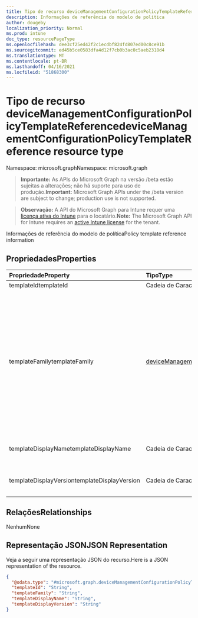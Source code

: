```yaml
---
title: Tipo de recurso deviceManagementConfigurationPolicyTemplateReference
description: Informações de referência do modelo de política
author: dougeby
localization_priority: Normal
ms.prod: intune
doc_type: resourcePageType
ms.openlocfilehash: dee3cf25ed42f2c1ecdbf824fd807ed00c8ce91b
ms.sourcegitcommit: ed45b5ce0583dfa4d12f7cb0b3ac0c5aeb2318d4
ms.translationtype: MT
ms.contentlocale: pt-BR
ms.lasthandoff: 04/16/2021
ms.locfileid: "51868300"
---
```

# <a name="devicemanagementconfigurationpolicytemplatereference-resource-type"></a><span data-ttu-id="42f15-103">Tipo de recurso deviceManagementConfigurationPolicyTemplateReference</span><span class="sxs-lookup"><span data-stu-id="42f15-103">deviceManagementConfigurationPolicyTemplateReference resource type</span></span>

<span data-ttu-id="42f15-104">Namespace: microsoft.graph</span><span class="sxs-lookup"><span data-stu-id="42f15-104">Namespace: microsoft.graph</span></span>

> <span data-ttu-id="42f15-105">**Importante:** As APIs do Microsoft Graph na versão /beta estão sujeitas a alterações; não há suporte para uso de produção.</span><span class="sxs-lookup"><span data-stu-id="42f15-105">**Important:** Microsoft Graph APIs under the /beta version are subject to change; production use is not supported.</span></span>

> <span data-ttu-id="42f15-106">**Observação:** A API do Microsoft Graph para Intune requer uma [licença ativa do Intune](https://go.microsoft.com/fwlink/?linkid=839381) para o locatário.</span><span class="sxs-lookup"><span data-stu-id="42f15-106">**Note:** The Microsoft Graph API for Intune requires an [active Intune license](https://go.microsoft.com/fwlink/?linkid=839381) for the tenant.</span></span>

<span data-ttu-id="42f15-107">Informações de referência do modelo de política</span><span class="sxs-lookup"><span data-stu-id="42f15-107">Policy template reference information</span></span>

## <a name="properties"></a><span data-ttu-id="42f15-108">Propriedades</span><span class="sxs-lookup"><span data-stu-id="42f15-108">Properties</span></span>
|<span data-ttu-id="42f15-109">Propriedade</span><span class="sxs-lookup"><span data-stu-id="42f15-109">Property</span></span>|<span data-ttu-id="42f15-110">Tipo</span><span class="sxs-lookup"><span data-stu-id="42f15-110">Type</span></span>|<span data-ttu-id="42f15-111">Descrição</span><span class="sxs-lookup"><span data-stu-id="42f15-111">Description</span></span>|
|:---|:---|:---|
|<span data-ttu-id="42f15-112">templateId</span><span class="sxs-lookup"><span data-stu-id="42f15-112">templateId</span></span>|<span data-ttu-id="42f15-113">Cadeia de Caracteres</span><span class="sxs-lookup"><span data-stu-id="42f15-113">String</span></span>|<span data-ttu-id="42f15-114">ID do modelo</span><span class="sxs-lookup"><span data-stu-id="42f15-114">Template id</span></span>|
|<span data-ttu-id="42f15-115">templateFamily</span><span class="sxs-lookup"><span data-stu-id="42f15-115">templateFamily</span></span>|[<span data-ttu-id="42f15-116">deviceManagementConfigurationTemplateFamily</span><span class="sxs-lookup"><span data-stu-id="42f15-116">deviceManagementConfigurationTemplateFamily</span></span>](../resources/intune-deviceconfigv2-devicemanagementconfigurationtemplatefamily.md)|<span data-ttu-id="42f15-117">Família de modelos do Modelo referenciado.</span><span class="sxs-lookup"><span data-stu-id="42f15-117">Template Family of the referenced Template.</span></span> <span data-ttu-id="42f15-118">Essa propriedade é somente leitura.</span><span class="sxs-lookup"><span data-stu-id="42f15-118">This property is read-only.</span></span> <span data-ttu-id="42f15-119">Os valores possíveis são: `none`, `endpointSecurityAntivirus`, `endpointSecurityDiskEncryption`, `endpointSecurityFirewall`, `endpointSecurityEndpointDectionAndResponse`, `endpointSecurityAttackSurfaceReduction`, `endpointSecurityAccountProtection`, `endpointSecurityApplicationControl`.</span><span class="sxs-lookup"><span data-stu-id="42f15-119">Possible values are: `none`, `endpointSecurityAntivirus`, `endpointSecurityDiskEncryption`, `endpointSecurityFirewall`, `endpointSecurityEndpointDectionAndResponse`, `endpointSecurityAttackSurfaceReduction`, `endpointSecurityAccountProtection`, `endpointSecurityApplicationControl`.</span></span>|
|<span data-ttu-id="42f15-120">templateDisplayName</span><span class="sxs-lookup"><span data-stu-id="42f15-120">templateDisplayName</span></span>|<span data-ttu-id="42f15-121">Cadeia de Caracteres</span><span class="sxs-lookup"><span data-stu-id="42f15-121">String</span></span>|<span data-ttu-id="42f15-122">Template Display Name of the referenced template.</span><span class="sxs-lookup"><span data-stu-id="42f15-122">Template Display Name of the referenced template.</span></span> <span data-ttu-id="42f15-123">Essa propriedade é somente leitura.</span><span class="sxs-lookup"><span data-stu-id="42f15-123">This property is read-only.</span></span>|
|<span data-ttu-id="42f15-124">templateDisplayVersion</span><span class="sxs-lookup"><span data-stu-id="42f15-124">templateDisplayVersion</span></span>|<span data-ttu-id="42f15-125">Cadeia de Caracteres</span><span class="sxs-lookup"><span data-stu-id="42f15-125">String</span></span>|<span data-ttu-id="42f15-126">Template Display Version of the referenced Template.</span><span class="sxs-lookup"><span data-stu-id="42f15-126">Template Display Version of the referenced Template.</span></span> <span data-ttu-id="42f15-127">Essa propriedade é somente leitura.</span><span class="sxs-lookup"><span data-stu-id="42f15-127">This property is read-only.</span></span>|

## <a name="relationships"></a><span data-ttu-id="42f15-128">Relações</span><span class="sxs-lookup"><span data-stu-id="42f15-128">Relationships</span></span>
<span data-ttu-id="42f15-129">Nenhum</span><span class="sxs-lookup"><span data-stu-id="42f15-129">None</span></span>

## <a name="json-representation"></a><span data-ttu-id="42f15-130">Representação JSON</span><span class="sxs-lookup"><span data-stu-id="42f15-130">JSON Representation</span></span>
<span data-ttu-id="42f15-131">Veja a seguir uma representação JSON do recurso.</span><span class="sxs-lookup"><span data-stu-id="42f15-131">Here is a JSON representation of the resource.</span></span>
<!-- {
  "blockType": "resource",
  "@odata.type": "microsoft.graph.deviceManagementConfigurationPolicyTemplateReference"
}
-->
``` json
{
  "@odata.type": "#microsoft.graph.deviceManagementConfigurationPolicyTemplateReference",
  "templateId": "String",
  "templateFamily": "String",
  "templateDisplayName": "String",
  "templateDisplayVersion": "String"
}
```




